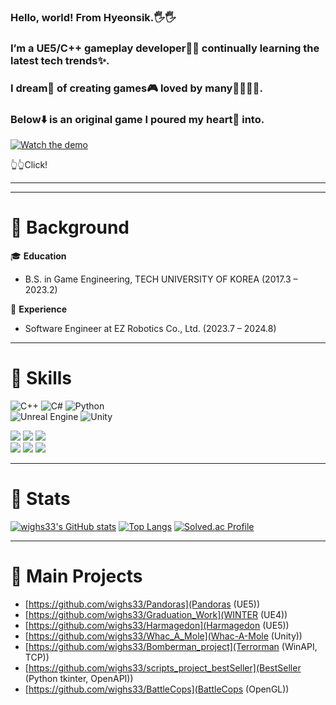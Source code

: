 ### Hello, world! From Hyeonsik.🖐️🖐️
### I’m a UE5/C++ gameplay developer👨‍💻 continually learning the latest tech trends✨.
### I dream💭 of creating games🎮 loved by many👨‍👩‍👧‍👦.
### Below⬇️ is an original game I poured my heart💞 into.
[![Watch the demo](https://img.youtube.com/vi/RJqserDEA_s/maxresdefault.jpg)](https://youtu.be/RJqserDEA_s?si=mprzEOpMG0fG5Pra)

👆👆Click!

---
---
# 📌 Background

🎓 **Education**
- B.S. in Game Engineering, TECH UNIVERSITY OF KOREA (2017.3 – 2023.2)

💼 **Experience**
- Software Engineer at EZ Robotics Co., Ltd. (2023.7 – 2024.8)


---
# 📌 Skills

![C++](https://img.shields.io/badge/C++-00599C.svg?&style=for-the-badge&logo=cplusplus&logoColor=white)
![C#](https://custom-icon-badges.demolab.com/badge/C%23-F7DF1E?style=for-the-badge&logo=csharp&logoColor=black)
![Python](https://img.shields.io/badge/Python-3776AB.svg?&style=for-the-badge&logo=python&logoColor=white) \
![Unreal Engine](https://img.shields.io/badge/Unreal%20Engine-0E1128.svg?&style=for-the-badge&logo=Unreal%20Engine&logoColor=white)
![Unity](https://img.shields.io/badge/Unity-FFFFFF.svg?&style=for-the-badge&logo=Unity&logoColor=black)

<img src="https://img.shields.io/badge/DirectX 12-green?style=plastic&logo=DirectX&logoColor=green"/> <img src="https://img.shields.io/badge/OpenGL-5586A4?style=plastic&logo=opengl&logoColor=white"/>
<img src="https://img.shields.io/badge/Windows API & MFC-0078D6?style=plastic&logo=windows&logoColor=white"/> \
<img src="https://img.shields.io/badge/Git-F05032?style=plastic&logo=git&logoColor=white"/> <img src="https://img.shields.io/badge/GitHub-%23121011.svg?style=plastic&logo=GitHub&logoColor=white"/>
<img src="https://img.shields.io/badge/TortoiseSVN-4479A1.svg?style=plastic&logo=TortoiseSVN&logoColor=white"/>

---
# 📌 Stats

[![wighs33's GitHub stats](https://github-readme-stats.vercel.app/api?username=wighs33&show_icons=true&theme=radical)](https://github.com/wighs33/github-readme-stats)
[![Top Langs](https://github-readme-stats.vercel.app/api/top-langs/?username=wighs33&layout=compact)](https://github.com/wighs33/github-readme-stats)
[![Solved.ac Profile](http://mazassumnida.wtf/api/v2/generate_badge?boj=wighs33)](https://solved.ac/wighs33/)

---
# 📌 Main Projects
- [https://github.com/wighs33/Pandoras](Pandoras (UE5))
- [https://github.com/wighs33/Graduation_Work](WINTER (UE4))
- [https://github.com/wighs33/Harmagedon](Harmagedon (UE5))
- [https://github.com/wighs33/Whac_A_Mole](Whac-A-Mole (Unity))
- [https://github.com/wighs33/Bomberman_project](Terrorman (WinAPI, TCP))
- [https://github.com/wighs33/scripts_project_bestSeller](BestSeller (Python tkinter, OpenAPI))
- [https://github.com/wighs33/BattleCops](BattleCops (OpenGL))
